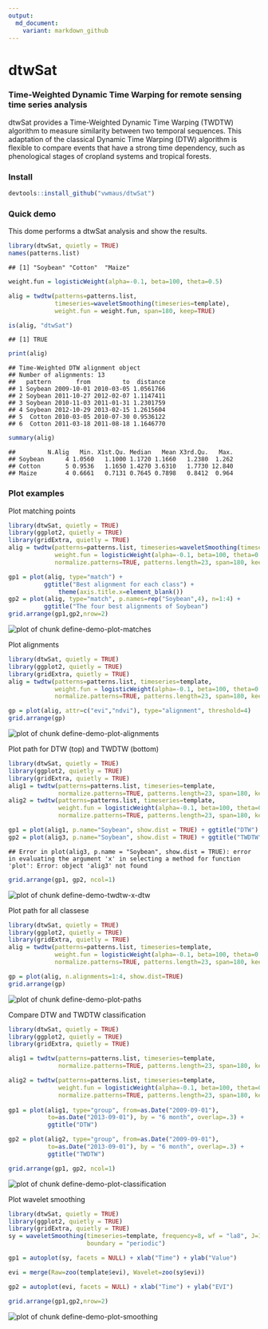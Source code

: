 ```yaml
---
output:
  md_document:
    variant: markdown_github
---
```


<!-- 
# Edit and run 
library(knitr)
knit(input="README.Rmd", output = "README.md")
-->

dtwSat
=====

### Time-Weighted Dynamic Time Warping for remote sensing time series analysis
dtwSat provides a Time-Weighted Dynamic Time Warping (TWDTW) algorithm to measure similarity between two temporal sequences. This adaptation of the classical Dynamic Time Warping (DTW) algorithm is flexible to compare events that have a strong time dependency, such as phenological stages of cropland systems and tropical forests. 

### Install

```r
devtools::install_github("vwmaus/dtwSat")
```


### Quick demo

This dome performs a dtwSat analysis and show the results.

```r
library(dtwSat, quietly = TRUE)
names(patterns.list)
```

```
## [1] "Soybean" "Cotton"  "Maize"
```

```r
weight.fun = logisticWeight(alpha=-0.1, beta=100, theta=0.5)

alig = twdtw(patterns=patterns.list, 
             timeseries=waveletSmoothing(timeseries=template), 
             weight.fun = weight.fun, span=180, keep=TRUE) 

is(alig, "dtwSat")
```

```
## [1] TRUE
```

```r
print(alig)
```

```
## Time-Weighted DTW alignment object
## Number of alignments: 13 
##   pattern       from         to  distance
## 1 Soybean 2009-10-01 2010-03-05 1.0561766
## 2 Soybean 2011-10-27 2012-02-07 1.1147411
## 3 Soybean 2010-11-03 2011-01-31 1.2301759
## 4 Soybean 2012-10-29 2013-02-15 1.2615604
## 5  Cotton 2010-03-05 2010-07-30 0.9536122
## 6  Cotton 2011-03-18 2011-08-18 1.1646770
```

```r
summary(alig)
```

```
##         N.Alig   Min. X1st.Qu. Median   Mean X3rd.Qu.   Max.
## Soybean      4 1.0560   1.1000 1.1720 1.1660   1.2380  1.262
## Cotton       5 0.9536   1.1650 1.4270 3.6310   1.7730 12.840
## Maize        4 0.6661   0.7131 0.7645 0.7898   0.8412  0.964
```

### Plot examples

Plot matching points 

```r
library(dtwSat, quietly = TRUE)
library(ggplot2, quietly = TRUE)
library(gridExtra, quietly = TRUE)
alig = twdtw(patterns=patterns.list, timeseries=waveletSmoothing(timeseries=template), 
             weight.fun = logisticWeight(alpha=-0.1, beta=100, theta=0.5), 
             normalize.patterns=TRUE, patterns.length=23, span=180, keep=TRUE)

gp1 = plot(alig, type="match") + 
          ggtitle("Best alignment for each class") +
		      theme(axis.title.x=element_blank()) 
gp2 = plot(alig, type="match", p.names=rep("Soybean",4), n=1:4) +
          ggtitle("The four best alignments of Soybean") 
grid.arrange(gp1,gp2,nrow=2)
```

![plot of chunk define-demo-plot-matches](figure/define-demo-plot-matches-1.png) 


Plot alignments

```r
library(dtwSat, quietly = TRUE)
library(ggplot2, quietly = TRUE)
library(gridExtra, quietly = TRUE)
alig = twdtw(patterns=patterns.list, timeseries=template, 
             weight.fun = logisticWeight(alpha=-0.1, beta=100, theta=0.5), 
             normalize.patterns=TRUE, patterns.length=23, span=180, keep=TRUE)

gp = plot(alig, attr=c("evi","ndvi"), type="alignment", threshold=4)
grid.arrange(gp)
```

![plot of chunk define-demo-plot-alignments](figure/define-demo-plot-alignments-1.png) 


Plot path for DTW (top) and TWDTW (bottom)

```r
library(dtwSat, quietly = TRUE)
library(ggplot2, quietly = TRUE)
library(gridExtra, quietly = TRUE)
alig1 = twdtw(patterns=patterns.list, timeseries=template, 
              normalize.patterns=TRUE, patterns.length=23, span=180, keep=TRUE)
alig2 = twdtw(patterns=patterns.list, timeseries=template, 
              weight.fun = logisticWeight(alpha=-0.1, beta=100, theta=0.5), 
              normalize.patterns=TRUE, patterns.length=23, span=180, keep=TRUE)

gp1 = plot(alig1, p.name="Soybean", show.dist = TRUE) + ggtitle("DTW") 
gp2 = plot(alig3, p.name="Soybean", show.dist = TRUE) + ggtitle("TWDTW") 
```

```
## Error in plot(alig3, p.name = "Soybean", show.dist = TRUE): error in evaluating the argument 'x' in selecting a method for function 'plot': Error: object 'alig3' not found
```

```r
grid.arrange(gp1, gp2, ncol=1)
```

![plot of chunk define-demo-twdtw-x-dtw](figure/define-demo-twdtw-x-dtw-1.png) 

Plot path for all classese

```r
library(dtwSat, quietly = TRUE)
library(ggplot2, quietly = TRUE)
library(gridExtra, quietly = TRUE)
alig = twdtw(patterns=patterns.list, timeseries=template, 
             weight.fun = logisticWeight(alpha=-0.1, beta=100, theta=0.5), 
             normalize.patterns=TRUE, patterns.length=23, span=180, keep=TRUE)

gp = plot(alig, n.alignments=1:4, show.dist=TRUE)
grid.arrange(gp)
```

![plot of chunk define-demo-plot-paths](figure/define-demo-plot-paths-1.png) 

Compare DTW and TWDTW classification

```r
library(dtwSat, quietly = TRUE)
library(ggplot2, quietly = TRUE)
library(gridExtra, quietly = TRUE)

alig1 = twdtw(patterns=patterns.list, timeseries=template, 
              normalize.patterns=TRUE, patterns.length=23, span=180, keep=TRUE)

alig2 = twdtw(patterns=patterns.list, timeseries=template, 
              weight.fun = logisticWeight(alpha=-0.1, beta=100, theta=0.5), 
              normalize.patterns=TRUE, patterns.length=23, span=180, keep=TRUE)
 
gp1 = plot(alig1, type="group", from=as.Date("2009-09-01"),  
           to=as.Date("2013-09-01"), by = "6 month", overlap=.3) + 
           ggtitle("DTW") 

gp2 = plot(alig2, type="group", from=as.Date("2009-09-01"), 
           to=as.Date("2013-09-01"), by = "6 month", overlap=.3) + 
           ggtitle("TWDTW") 

grid.arrange(gp1, gp2, ncol=1)
```

![plot of chunk define-demo-plot-classification](figure/define-demo-plot-classification-1.png) 


Plot wavelet smoothing

```r
library(dtwSat, quietly = TRUE)
library(ggplot2, quietly = TRUE)
library(gridExtra, quietly = TRUE)
sy = waveletSmoothing(timeseries=template, frequency=8, wf = "la8", J=1, 
                      boundary = "periodic")

gp1 = autoplot(sy, facets = NULL) + xlab("Time") + ylab("Value")

evi = merge(Raw=zoo(template$evi), Wavelet=zoo(sy$evi))

gp2 = autoplot(evi, facets = NULL) + xlab("Time") + ylab("EVI")

grid.arrange(gp1,gp2,nrow=2)
```

![plot of chunk define-demo-plot-smoothing](figure/define-demo-plot-smoothing-1.png) 




